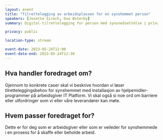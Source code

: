 ```yaml
---
layout: event
title: "Tilrettelegging av arbeidsplassen for en synshemmet person"
speakers: [Josette Sirech, Ove Østerby]
summary: Digital tilrettelegging for person med synsnedsettelse i privat eller offentlig sektor

privacy: public

location-type: stream

event-date: 2023-05-24T12:00
event-date-end: 2023-05-24T12:30
---
```

## Hva handler foredraget om?
Gjennom to konkrete caser skal vi beskrive hvordan vi løser tilretteleggingsbehov for synshemmet med installasjon av hjelpemidler-programmer på arbeidsgiver IT Platform.
Vi skal også si noe ord om barriere eller  utfordringer som vi eller våre leverandører kan møte.

## Hvem passer foredraget for?
Dette er for deg som er arbeidsgiver eller som er veileder for synshemmede i en prosess for å skaffe eller beholde arbeid.
